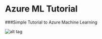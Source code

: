 # Azure ML Tutorial

###Simple Tutorial to Azure Machine Learning 

![alt tag](https://github.com/pujari/azureml/blob/master/TitanicML1.jpg)

